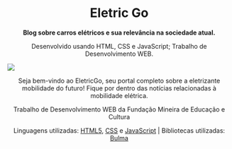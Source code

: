 <h1 align='center'>Eletric Go</h1>
<p align='center'><strong>Blog sobre carros elétricos e sua relevância na sociedade atual.</strong></p>
<p align='center'>Desenvolvido usando HTML, CSS e JavaScript; Trabalho de Desenvolvimento WEB.</p>
<img src='https://github.com/belacstar/eletricgo/assets/118455180/c63752c2-1afc-4fac-a653-36caa1dd1348'>

<p align='center'>Seja bem-vindo ao EletricGo, seu portal completo sobre a eletrizante mobilidade do futuro! Fique por dentro das notícias relacionadas à mobilidade elétrica.</p>
<p align='center'>Trabalho de Desenvolvimento WEB da Fundação Mineira de Educação e Cultura</p>
<p align='center'>Linguagens utilizadas: <a href='https://www.w3schools.com/html/'>HTML5</a>, <a href='https://www.w3schools.com/css/'>CSS</a> e <a href='https://www.w3schools.com/js/default.asp'>JavaScript</a> | Bibliotecas utilizadas: <a href='https://bulma.io/'>Bulma</a></p>
